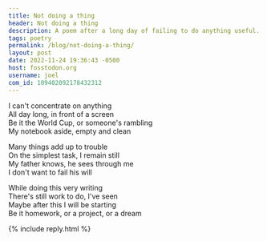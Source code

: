 ```yaml
---
title: Not doing a thing
header: Not doing a thing
description: A poem after a long day of failing to do anything useful.
tags: poetry
permalink: /blog/not-doing-a-thing/
layout: post
date: 2022-11-24 19:36:43 -0500
host: fosstodon.org
username: joel
com_id: 109402092178432312
---
```



I can't concentrate on anything<br>
All day long, in front of a screen<br>
Be it the World Cup, or someone's rambling<br>
My notebook aside, empty and clean


Many things add up to trouble<br>
On the simplest task, I remain still<br>
My father knows, he sees through me<br>
I don't want to fail his will


While doing this very writing<br>
There's still work to do, I've seen<br>
Maybe after this I will be starting<br>
Be it homework, or a project, or a dream<br>

{% include reply.html %}

